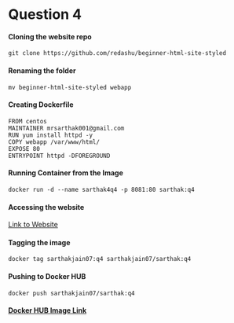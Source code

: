 # Question 4
#### Cloning the website repo
```
git clone https://github.com/redashu/beginner-html-site-styled
```

#### Renaming the folder
```
mv beginner-html-site-styled webapp
```

#### Creating Dockerfile
```
FROM centos
MAINTAINER mrsarthak001@gmail.com
RUN yum install httpd -y
COPY webapp /var/www/html/
EXPOSE 80
ENTRYPOINT httpd -DFOREGROUND
```

#### Running Container from the Image
```
docker run -d --name sarthak4q4 -p 8081:80 sarthak:q4
```

#### Accessing the website
[Link to Website](http://52.204.127.145:80/)


#### Tagging the image
```
docker tag sarthakjain07:q4 sarthakjain07/sarthak:q4
```

#### Pushing to Docker HUB
```
docker push sarthakjain07/sarthak:q4
```

#### [Docker HUB Image Link](https://hub.docker.com/repository/docker/sarthakjain07/rhythm)
